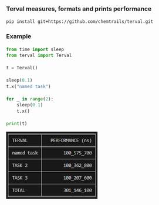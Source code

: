 ### Terval measures, formats and prints performance

```console
pip install git+https://github.com/chemtrails/terval.git
```

### Example

```py
from time import sleep
from terval import Terval

t = Terval()

sleep(0.1)
t.x("named task")

for _ in range(2):
    sleep(0.1)
    t.x()

print(t)
```

![image](https://raw.githubusercontent.com/chemtrails/terval/master/images/terminal.png)
